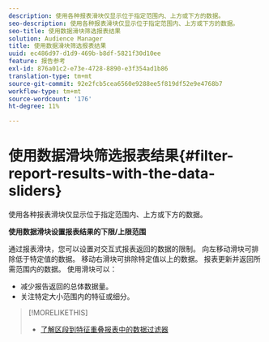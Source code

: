 ```yaml
---
description: 使用各种报表滑块仅显示位于指定范围内、上方或下方的数据。
seo-description: 使用各种报表滑块仅显示位于指定范围内、上方或下方的数据。
seo-title: 使用数据滑块筛选报表结果
solution: Audience Manager
title: 使用数据滑块筛选报表结果
uuid: ec486d97-d1d9-469b-b8df-5821f30d10ee
feature: 报告参考
exl-id: 876a01c2-e73e-4728-8890-e3f354ad1b86
translation-type: tm+mt
source-git-commit: 92e2fcb5cea6560e9288ee5f819df52e9e4768b7
workflow-type: tm+mt
source-wordcount: '176'
ht-degree: 11%

---
```


# 使用数据滑块筛选报表结果{#filter-report-results-with-the-data-sliders}

使用各种报表滑块仅显示位于指定范围内、上方或下方的数据。

<!-- 

c_reach_slider.xml

 -->

**使用数据滑块设置报表结果的下限/上限范围**

通过报表滑块，您可以设置对交互式报表返回的数据的限制。 向左移动滑块可排除低于特定值的数据。 移动右滑块可排除特定值以上的数据。 报表更新并返回所需范围内的数据。 使用滑块可以：

* 减少报告返回的总体数据量。
* 关注特定大小范围内的特征或细分。

>[!MORELIKETHIS]
>
>* [了解区段到特征重叠报表中的数据过滤器](../../reporting/dynamic-reports/segment-trait-overlap-report.md#data-filters-s2t-report)

